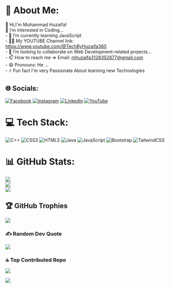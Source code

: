 # 💫 About Me:
 👋 Hi,I'm Muhammad Huzaifa!<br>👀 I’m interested in Coding...<br>- 🌱 I’m currently learning JavaScript<br>- 👨‍💻 My YOUTUBE Channel link: https://www.youtube.com/@TechByHuzaifa360 <br>- 💞️ I’m looking to collaborate on Web Development-related projects...<br>- 📫 How to reach me => Email: mhuzaifa3128352877@gmail.com<br>- 😄 Pronouns: He ...<br>- ⚡ Fun fact I'm very Passionate About learning new Technologies


## 🌐 Socials:
[![Facebook](https://img.shields.io/badge/Facebook-%231877F2.svg?logo=Facebook&logoColor=white)](https://facebook.com/https://www.facebook.com/@mhuzaifa0360/?mibextid=ZbWKwL) [![Instagram](https://img.shields.io/badge/Instagram-%23E4405F.svg?logo=Instagram&logoColor=white)](https://instagram.com/https://www.instagram.com/mhuzaifa0360/profilecard/?igsh=ODdqbnBsMjk4bWNu) [![LinkedIn](https://img.shields.io/badge/LinkedIn-%230077B5.svg?logo=linkedin&logoColor=white)](https://linkedin.com/in/https://www.linkedin.com/in/muhammad-huzaifa-0b617125b/) [![YouTube](https://img.shields.io/badge/YouTube-%23FF0000.svg?logo=YouTube&logoColor=white)](https://youtube.com/@UC-dxdb_JbOcMeHKiBosPFCg) 

# 💻 Tech Stack:
![C++](https://img.shields.io/badge/c++-%2300599C.svg?style=for-the-badge&logo=c%2B%2B&logoColor=white) ![CSS3](https://img.shields.io/badge/css3-%231572B6.svg?style=for-the-badge&logo=css3&logoColor=white) ![HTML5](https://img.shields.io/badge/html5-%23E34F26.svg?style=for-the-badge&logo=html5&logoColor=white) ![Java](https://img.shields.io/badge/java-%23ED8B00.svg?style=for-the-badge&logo=openjdk&logoColor=white) ![JavaScript](https://img.shields.io/badge/javascript-%23323330.svg?style=for-the-badge&logo=javascript&logoColor=%23F7DF1E) ![Bootstrap](https://img.shields.io/badge/bootstrap-%238511FA.svg?style=for-the-badge&logo=bootstrap&logoColor=white) ![TailwindCSS](https://img.shields.io/badge/tailwindcss-%2338B2AC.svg?style=for-the-badge&logo=tailwind-css&logoColor=white)
# 📊 GitHub Stats:
![](https://github-readme-stats.vercel.app/api?username=mhuzaifa360&theme=radical&hide_border=false&include_all_commits=false&count_private=false)<br/>
![](https://github-readme-streak-stats.herokuapp.com/?user=mhuzaifa360&theme=radical&hide_border=false)<br/>
![](https://github-readme-stats.vercel.app/api/top-langs/?username=mhuzaifa360&theme=radical&hide_border=false&include_all_commits=false&count_private=false&layout=compact)

## 🏆 GitHub Trophies
![](https://github-profile-trophy.vercel.app/?username=mhuzaifa360&theme=radical&no-frame=false&no-bg=true&margin-w=4)

### ✍️ Random Dev Quote
![](https://quotes-github-readme.vercel.app/api?type=horizontal&theme=radical)

### 🔝 Top Contributed Repo
![](https://github-contributor-stats.vercel.app/api?username=mhuzaifa360&limit=5&theme=dark&combine_all_yearly_contributions=true)


[![](https://visitcount.itsvg.in/api?id=mhuzaifa360&label=Profile%20Views&color=1&icon=5&pretty=true)](https://visitcount.itsvg.in)

<!-- Proudly created with GPRM ( https://gprm.itsvg.in ) -->

